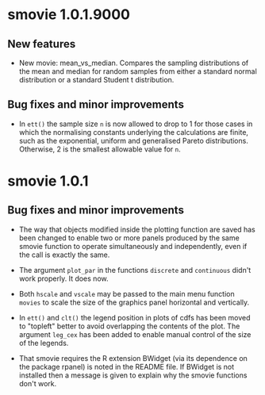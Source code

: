 # smovie 1.0.1.9000

## New features

* New movie: mean_vs_median.  Compares the sampling distributions of the mean and median for random samples from either a standard normal distribution or a standard Student t distribution.

## Bug fixes and minor improvements

* In `ett()` the sample size `n` is now allowed to drop to 1 for those cases in which the normalising constants underlying the calculations are finite, such as the exponential, uniform and generalised Pareto distributions.  Otherwise, 2 is the smallest allowable value for `n`.

# smovie 1.0.1

## Bug fixes and minor improvements

* The way that objects modified inside the plotting function are saved has been changed to enable two or more panels produced by the same smovie function to operate simultaneously and independently, even if the call is exactly the same.

* The argument `plot_par` in the functions `discrete` and `continuous` didn't work properly.  It does now.

* Both `hscale` and `vscale` may be passed to the main menu function `movies` to scale the size of the graphics panel horizontal and vertically.

* In `ett()` and `clt()` the legend position in plots of cdfs has been moved to "topleft" better to avoid overlapping the contents of the plot.  The argument `leg_cex` has been added to enable manual control of the size of the legends.

* That smovie requires the R extension BWidget (via its dependence on the package rpanel) is noted in the README file. If BWidget is not installed then a message is given to explain why the smovie functions don't work.
